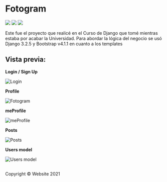 # Fotogram

![](https://img.shields.io/github/stars/perezgarridogilb/Fotogram) ![](https://img.shields.io/github/forks/perezgarridogilb/Fotogram) ![](https://img.shields.io/github/tag/perezgarridogilb/Fotogram)

Este fue el proyecto que realicé en el Curso de Django que tomé mientras estaba por acabar la Universidad. Para abordar la lógica del negocio se usó Django 3.2.5 y Bootstrap v4.1.1 en cuanto a los templates

## Vista previa:

**Login / Sign Up**

![Login](https://user-images.githubusercontent.com/56992179/139810823-df542a87-2aff-4d1d-aefd-27220f0be9ff.png)

**Profile**

![Fotogram](https://user-images.githubusercontent.com/56992179/139792233-8dc6a364-4051-4f09-b001-25e3cf653f45.png)

**meProfile**

![meProfile](https://user-images.githubusercontent.com/56992179/139813004-685c8179-4187-484c-bf97-b7c673357653.png)

**Posts**

![Posts](https://user-images.githubusercontent.com/56992179/139812567-57663f1b-f2ca-48a8-a8ad-756b2f0f647e.png)

**Users model**

![Users model](https://user-images.githubusercontent.com/56992179/139814104-d0aa0bd9-a63f-459f-979d-45793d77258c.png)

##

Copyright © Website 2021
